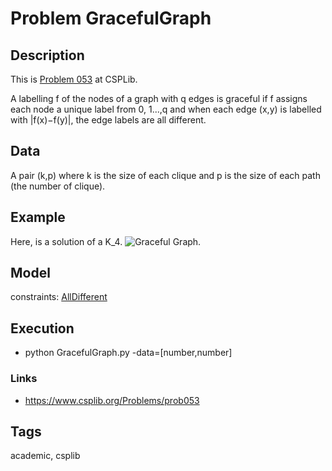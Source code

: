 # Problem GracefulGraph
## Description
This is [Problem 053](https://www.csplib.org/Problems/prob053/) at CSPLib.

A labelling f of the nodes of a graph with q edges is graceful if f assigns each node a unique label from 0, 1...,q
and when each edge (x,y) is labelled with |f(x)−f(y)|, the edge labels are all different.

## Data
  A pair (k,p) where k is the size of each clique and p is the size of each path (the number of clique).

## Example
  Here, is a solution of a K_4.
  ![Graceful Graph](/assets/figures/gracefulgraph.png).

## Model
  constraints: [AllDifferent](http://pycsp.org/documentation/constraints/AllDifferent)

## Execution
  - python GracefulGraph.py -data=[number,number]

### Links
  - https://www.csplib.org/Problems/prob053

## Tags
  academic, csplib
